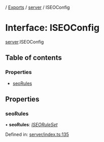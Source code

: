 [](../README.md) / [Exports](../modules.md) / [server](../modules/server.md) / ISEOConfig

# Interface: ISEOConfig

[server](../modules/server.md).ISEOConfig

## Table of contents

### Properties

- [seoRules](server.iseoconfig.md#seorules)

## Properties

### seoRules

• **seoRules**: [*ISEORuleSet*](server_seo.iseoruleset.md)

Defined in: [server/index.ts:135](https://github.com/onzag/itemize/blob/0569bdf2/server/index.ts#L135)
